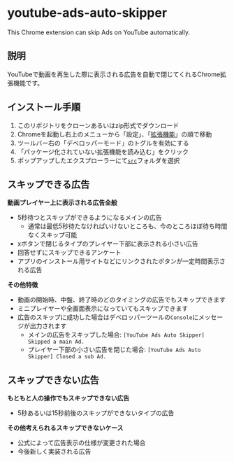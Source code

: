 # youtube-ads-auto-skipper
This Chrome extension can skip Ads on YouTube automatically.

## 説明

YouTubeで動画を再生した際に表示される広告を自動で閉じてくれるChrome拡張機能です。

## インストール手順

1. このリポジトリをクローンあるいはzip形式でダウンロード
2. Chromeを起動し右上のメニューから「設定」、「[拡張機能](chrome://extensions/)」の順で移動
3. ツールバー右の「デベロッパーモード」のトグルを有効にする
4. 「パッケージ化されていない拡張機能を読み込む」をクリック
5. ポップアップしたエクスプローラーにて[`src`](https://github.com/oioigohan/youtube-ads-auto-skipper/tree/main/src)フォルダを選択

## スキップできる広告

**動画プレイヤー上に表示される広告全般**

- 5秒待つとスキップができるようになるメインの広告
  - 通常は最低5秒待たなければいけないところも、今のところほぼ待ち時間なくスキップ可能
- xボタンで閉じるタイプのプレイヤー下部に表示される小さい広告
- 回答せずにスキップできるアンケート
- アプリのインストール用サイトなどにリンクされたボタンが一定時間表示される広告

**その他特徴**

- 動画の開始時、中盤、終了時のどのタイミングの広告でもスキップできます
- ミニプレイヤーや全画面表示になっていてもスキップできます
- 広告のスキップに成功した場合はデベロッパーツールの`Console`にメッセージが出力されます
  - メインの広告をスキップした場合: `[YouTube Ads Auto Skipper] Skipped a main Ad.`
  - プレイヤー下部の小さい広告を閉じた場合: `[YouTube Ads Auto Skipper] Closed a sub Ad.`

## スキップできない広告

**もともと人の操作でもスキップできない広告**

- 5秒あるいは15秒前後のスキップができないタイプの広告

**その他考えられるスキップできないケース**

- 公式によって広告表示の仕様が変更された場合
- 今後新しく実装される広告


